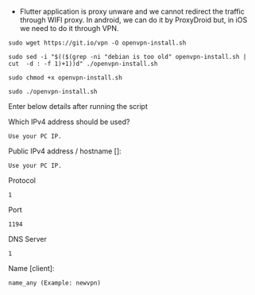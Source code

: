 - Flutter application is proxy unware and we cannot redirect the traffic through WIFI proxy. In android, we can do it by ProxyDroid but, in iOS we need to do it through VPN.

```
sudo wget https://git.io/vpn -O openvpn-install.sh
```
```
sudo sed -i "$(($(grep -ni "debian is too old" openvpn-install.sh | cut  -d : -f 1)+1))d" ./openvpn-install.sh
```
```
sudo chmod +x openvpn-install.sh
```
```
sudo ./openvpn-install.sh
```

Enter below details after running the script

Which IPv4 address should be used?

    Use your PC IP.

Public IPv4 address / hostname []:

    Use your PC IP.

Protocol

    1

Port

    1194

DNS Server

    1

Name [client]:

    name_any (Example: newvpn)

